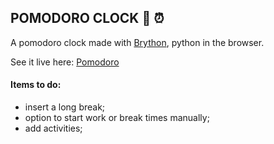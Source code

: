 ## POMODORO CLOCK :tomato: :alarm_clock:

A pomodoro clock made with [Brython](https://brython.info), python in the browser.

See it live here: [Pomodoro](https://thigoap.github.io/pomodoro)

#### Items to do:

- insert a long break;
- option to start work or break times manually;
- add activities;